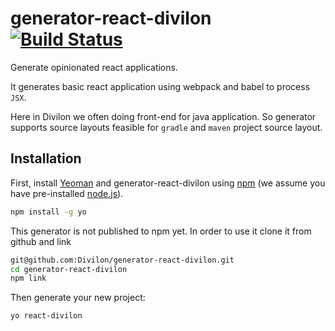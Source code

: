 # generator-react-divilon [![Build Status][travis-image]][travis-url]
Generate opinionated react applications.

It generates basic react application using 
webpack and babel to process `JSX`.

Here in Divilon we often doing front-end for java application.
So generator supports source layouts feasible for `gradle` and `maven` 
project source layout.

## Installation

First, install [Yeoman](http://yeoman.io) and generator-react-divilon using [npm](https://www.npmjs.com/) (we assume you have pre-installed [node.js](https://nodejs.org/)).

```bash
npm install -g yo
```

This generator is not published to npm yet. 
In order to use it clone it from github and link

```bash
git@github.com:Divilon/generator-react-divilon.git
cd generator-react-divilon
npm link
```

Then generate your new project:

```bash
yo react-divilon
```

[travis-image]: https://travis-ci.org/divilon/generator-react-divilon.svg?branch=master
[travis-url]: https://travis-ci.org/divilon/generator-react-divilon

